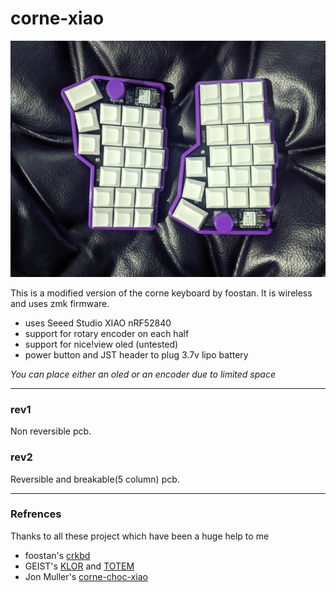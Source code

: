 # corne-xiao

![corne-xiao](/rev1/docs/images/corne-xiao.jpg)

This is a modified version of the corne keyboard by foostan. It is wireless and uses zmk firmware.
- uses Seeed Studio XIAO nRF52840 
- support for rotary encoder on each half
- support for nice!view oled (untested)
- power button and JST header to plug 3.7v lipo battery

*You can place either an oled or an encoder due to limited space*

***

### rev1 
Non reversible pcb. 

### rev2
Reversible and breakable(5 column) pcb.

***

### Refrences
Thanks to all these project which have been a huge help to me
 
- foostan's [crkbd](https://github.com/foostan/crkbd) 
- GEIST's [KLOR](https://github.com/GEIGEIGEIST/KLOR) and [TOTEM](https://github.com/GEIGEIGEIST/TOTEM)
- Jon Muller's [corne-choc-xiao](https://github.com/JonMuller/gerbers/tree/main/corne-choc-xiao)
